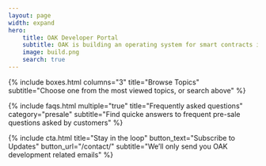 ```yaml
---
layout: page
width: expand
hero:
    title: OAK Developer Portal
    subtitle: OAK is building an operating system for smart contracts in Polkadot ecosystem that provides both consumers and developers with unparalleled experience including scalability, efficiency and feasibility.
    image: build.png
    search: true
---
```


{% include boxes.html columns="3" title="Browse Topics" subtitle="Choose one from the most viewed topics, or search above" %}

<!-- {% include featured.html tag="featured" title="Popular Articles" subtitle="Selected featured articles to get you started fast in Jekyll" %} -->

<!-- {% include videos.html columns="2" title="Video Tutorials" subtitle="Watch screencasts to get you started fast with Jekyll" %} -->

{% include faqs.html multiple="true" title="Frequently asked questions" category="presale" subtitle="Find quicke answers to frequent pre-sale questions asked by customers" %}

<!-- {% include team.html authors="evan, john, sara, alex, tom, daniel" title="We are here to help" subtitle="Our team is just an email away ready to answer your questions" %} -->

{% include cta.html title="Stay in the loop" button_text="Subscribe to Updates" button_url="/contact/" subtitle="We’ll only send you OAK development related emails" %}


